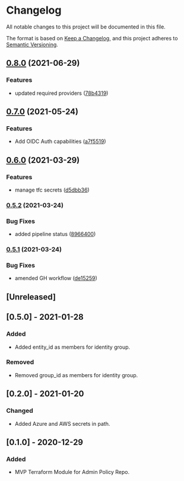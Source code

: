 # Changelog
All notable changes to this project will be documented in this file.

The format is based on [Keep a Changelog](https://keepachangelog.com/en/1.0.0/),
and this project adheres to [Semantic Versioning](https://semver.org/spec/v2.0.0.html).

## [0.8.0](https://www.github.com/devops-adeel/terraform-vault-policy-ns-admin/compare/v0.7.0...v0.8.0) (2021-06-29)


### Features

* updated required providers ([78b4319](https://www.github.com/devops-adeel/terraform-vault-policy-ns-admin/commit/78b431908cd53c49149accc49c36f679028d9218))

## [0.7.0](https://www.github.com/devops-adeel/terraform-vault-policy-ns-admin/compare/v0.6.0...v0.7.0) (2021-05-24)


### Features

* Add OIDC Auth capabilities ([a7f5519](https://www.github.com/devops-adeel/terraform-vault-policy-ns-admin/commit/a7f5519e58a02f9ae1f5cfbd9a3b75995f0c0186))

## [0.6.0](https://www.github.com/devops-adeel/terraform-vault-policy-ns-admin/compare/v0.5.2...v0.6.0) (2021-03-29)


### Features

* manage tfc secrets ([d5dbb36](https://www.github.com/devops-adeel/terraform-vault-policy-ns-admin/commit/d5dbb36997b571bf6a2f62ee379a59124ad2043e))

### [0.5.2](https://www.github.com/devops-adeel/terraform-vault-policy-ns-admin/compare/v0.5.1...v0.5.2) (2021-03-24)


### Bug Fixes

* added pipeline status ([8966400](https://www.github.com/devops-adeel/terraform-vault-policy-ns-admin/commit/89664003f2ee36f6fd0d188a30bf1c5637e05dc9))

### [0.5.1](https://www.github.com/devops-adeel/terraform-vault-policy-ns-admin/compare/v0.5.0...v0.5.1) (2021-03-24)


### Bug Fixes

* amended GH workflow ([de15259](https://www.github.com/devops-adeel/terraform-vault-policy-ns-admin/commit/de15259927768ba513be7731328f2204c6165e4b))

## [Unreleased]

## [0.5.0] - 2021-01-28
### Added
- Added entity_id as members for identity group.

### Removed
- Removed group_id as members for identity group.

## [0.2.0] - 2021-01-20
### Changed
- Added Azure and AWS secrets in path.

## [0.1.0] - 2020-12-29
### Added
- MVP Terraform Module for Admin Policy Repo.
